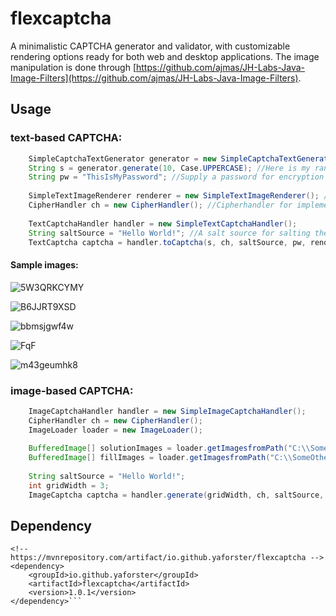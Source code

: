 # flexcaptcha
A minimalistic CAPTCHA generator and validator, with customizable rendering options ready for both web and desktop applications. The image manipulation is done through [https://github.com/ajmas/JH-Labs-Java-Image-Filters](https://github.com/ajmas/JH-Labs-Java-Image-Filters).

## Usage
### text-based CAPTCHA:

```java
    SimpleCaptchaTextGenerator generator = new SimpleCaptchaTextGenerator(); //Can generate randomized strings from a pool of allowed characters
    String s = generator.generate(10, Case.UPPERCASE); //Here is my random string. I want all letters to be uppercase. lowercase and mixed-case is supported, too. Or you supply your own string.
    String pw = "ThisIsMyPassword"; //Supply a password for encryption
    
    SimpleTextImageRenderer renderer = new SimpleTextImageRenderer(); //pick a renderer controlling the image generation (and distortion)
    CipherHandler ch = new CipherHandler(); //Cipherhandler for implementing the encryption and decryption
    
    TextCaptchaHandler handler = new SimpleTextCaptchaHandler();
    String saltSource = "Hello World!"; //A salt source for salting the hashes and encryption
    TextCaptcha captcha = handler.toCaptcha(s, ch, saltSource, pw, renderer , 100, 300); //putting it all together
```
#### Sample images:

![5W3QRKCYMY](https://user-images.githubusercontent.com/96397624/148242974-931e21b9-de0c-4200-ad99-41c3e3918228.png)

![B6JJRT9XSD](https://user-images.githubusercontent.com/96397624/148242976-62a6e567-f2e0-43cf-87ac-43ea03aef6a9.png)

![bbmsjgwf4w](https://user-images.githubusercontent.com/96397624/148242978-1037e9a1-7b19-48e7-86e3-8896bb33306d.png)

![FqF](https://user-images.githubusercontent.com/96397624/148242981-d7889d63-5850-40a7-b913-9f66b9fe478d.png)

![m43geumhk8](https://user-images.githubusercontent.com/96397624/148242983-53876334-f87f-483e-93c9-9f63ff958e8e.png)



### image-based CAPTCHA:

```java
    ImageCaptchaHandler handler = new SimpleImageCaptchaHandler();
    CipherHandler ch = new CipherHandler();
    ImageLoader loader = new ImageLoader();
    
    BufferedImage[] solutionImages = loader.getImagesfromPath("C:\\SomeDirectory");
    BufferedImage[] fillImages = loader.getImagesfromPath("C:\\SomeOtherDirectory");
    
    String saltSource = "Hello World!";
    int gridWidth = 3;
    ImageCaptcha captcha = handler.generate(gridWidth, ch, saltSource, password, solutionImages, fillImages);
```
## Dependency

````
<!-- https://mvnrepository.com/artifact/io.github.yaforster/flexcaptcha -->
<dependency>
    <groupId>io.github.yaforster</groupId>
    <artifactId>flexcaptcha</artifactId>
    <version>1.0.1</version>
</dependency>```

